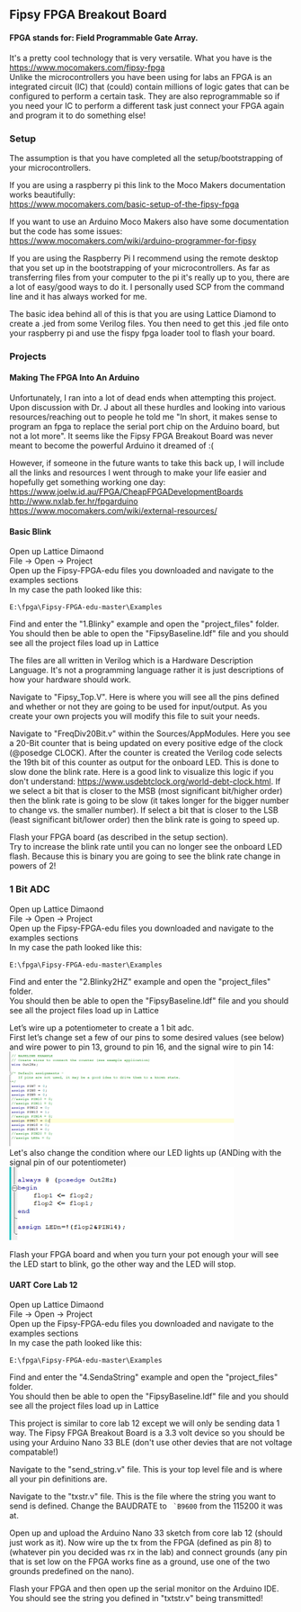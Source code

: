 ## Fipsy FPGA Breakout Board 

#### FPGA stands for: Field Programmable Gate Array. 
It's a pretty cool technology that is very versatile. What you have is the https://www.mocomakers.com/fipsy-fpga </br>
Unlike the microcontrollers you have been using for labs an FPGA is an integrated circuit (IC) that (could) contain millions of logic gates that can be configured to perform a certain task. They are also reprogrammable so if you need your IC to perform a different task just connect your FPGA again and program it to do something else! 
### Setup
The assumption is that you have completed all the setup/bootstrapping of your microcontrollers.

If you are using a raspberry pi this link to the Moco Makers documentation works beautifully: </br>
https://www.mocomakers.com/basic-setup-of-the-fipsy-fpga </br>

If you want to use an Arduino Moco Makers also have some documentation but the code has some issues: </br>
https://www.mocomakers.com/wiki/arduino-programmer-for-fipsy

If you are using the Raspberry Pi I recommend using the remote desktop that you set up in the bootstrapping of your microcontrollers. As far as transferring files from your computer to the pi it's really up to you, there are a lot of easy/good ways to do it. I personally used SCP from the command line and it has always worked for me.

The basic idea behind all of this is that you are using Lattice Diamond to create a .jed from some Verilog files. You then need to get this .jed file onto your raspberry pi and use the fispy fpga loader tool to flash your board.

### Projects

#### Making The FPGA Into An Arduino
Unfortunately, I ran into a lot of dead ends when attempting this project. </br>
Upon discussion with Dr. J about all these hurdles and looking into various resources/reaching out to people he told me "In short, it makes sense to program an fpga to replace the serial port chip on the Arduino board, but not a lot more". It seems like the Fipsy FPGA Breakout Board was never meant to become the powerful Arduino it dreamed of :(

However, if someone in the future wants to take this back up, I will include all the links and resources I went through to make your life easier and hopefully get something working one day:
https://www.joelw.id.au/FPGA/CheapFPGADevelopmentBoards  </br>
http://www.nxlab.fer.hr/fpgarduino
https://www.mocomakers.com/wiki/external-resources/


#### Basic Blink
Open up Lattice Dimaond </br>
File -> Open -> Project </br>
Open up the Fipsy-FPGA-edu files you downloaded and navigate to the examples sections </br>
In my case the path looked like this:
```
E:\fpga\Fipsy-FPGA-edu-master\Examples
```
Find and enter the "1.Blinky" example and open the "project_files" folder. </br>
You should then be able to open the "FipsyBaseline.ldf" file and you should see all the project files load up in Lattice

The files are all written in Verilog which is a Hardware Description Language. It's not a programming language rather it is just descriptions of how your hardware should work. 

Navigate to "Fipsy_Top.V". Here is where you will see all the pins defined and whether or not they are going to be used for input/output. As you create your own projects you will modify this file to suit your needs.

Navigate to "FreqDiv20Bit.v" within the Sources/AppModules. Here you see a 20-Bit counter that is being updated on every positive edge of the clock (@posedge CLOCK). After the counter is created the Verilog code selects the 19th bit of this counter as output for the onboard LED. This is done to slow done the blink rate. Here is a good link to visualize this logic if you don't understand: https://www.usdebtclock.org/world-debt-clock.html. If we select a bit that is closer to the MSB (most significant bit/higher order) then the blink rate is going to be slow (it takes longer for the bigger number to change vs. the smaller number). If select a bit that is closer to the LSB (least significant bit/lower order) then the blink rate is going to speed up.

Flash your FPGA board (as described in the setup section). </br>
Try to increase the blink rate until you can no longer see the onboard LED flash. Because this is binary you are going to see the blink rate change in powers of 2!</br>

### 1 Bit ADC
Open up Lattice Dimaond </br>
File -> Open -> Project </br>
Open up the Fipsy-FPGA-edu files you downloaded and navigate to the examples sections </br>
In my case the path looked like this:
```
E:\fpga\Fipsy-FPGA-edu-master\Examples
```
Find and enter the "2.Blinky2HZ" example and open the "project_files" folder. </br>
You should then be able to open the "FipsyBaseline.ldf" file and you should see all the project files load up in Lattice

Let’s wire up a potentiometer to create a 1 bit adc. </br>
First let’s change set a few of our pins to some desired values (see below) and wire power to pin 13, ground to pin 16, and the signal wire to pin 14:</br>
<img src="https://github.com/rickr04/Phys231Projects/blob/main/FPGA/Images/PinsFPGA.PNG" alt="drawing" width="400"/> </br>
Let's also change the condition where our LED lights up (ANDing with the signal pin of our potentiometer)
<img src="https://github.com/rickr04/Phys231Projects/blob/main/FPGA/Images/LEDWIREUP.PNG" alt="drawing" width="400"/> </br>

Flash your FPGA board and when you turn your pot enough your will see the LED start to blink, go the other way and the LED will stop.



#### UART Core Lab 12
Open up Lattice Dimaond </br>
File -> Open -> Project </br>
Open up the Fipsy-FPGA-edu files you downloaded and navigate to the examples sections </br>
In my case the path looked like this:
```
E:\fpga\Fipsy-FPGA-edu-master\Examples
```
Find and enter the "4.SendaString" example and open the "project_files" folder. </br>
You should then be able to open the "FipsyBaseline.ldf" file and you should see all the project files load up in Lattice

This project is similar to core lab 12 except we will only be sending data 1 way.
The Fipsy FPGA Breakout Board is a 3.3 volt device so you should be using your Arduino Nano 33 BLE (don't use other devies that are not voltage compatable!)

Navigate to the "send_string.v" file. This is your top level file and is where all your pin definitions are.

Navigate to the "txstr.v" file. This is the file where the string you want to send is defined. Change the BAUDRATE to ``` `B9600``` from the 115200 it was at. 

Open up and upload the Arduino Nano 33 sketch from core lab 12 (should just work as it). 
Now wire up the tx from the FPGA (defined as pin 8) to (whatever pin you decided was rx in the lab) and connect grounds (any pin that is set low on the FPGA works fine as a ground, use one of the two grounds predefined on the nano).

Flash your FPGA and then open up the serial monitor on the Arduino IDE. You should see the string you defined in "txtstr.v" being transmitted!
